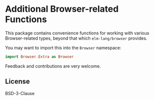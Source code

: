 # Additional Browser-related Functions

This package contains convenience functions for working with various Browser-related types, beyond that
which `elm-lang/browser` provides.

You may want to import this into the `Browser` namespace:

```elm
import Browser.Extra as Browser
```

Feedback and contributions are very welcome.

## License

BSD-3-Clause
